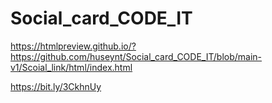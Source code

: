 # Social_card_CODE_IT
https://htmlpreview.github.io/?https://github.com/huseynt/Social_card_CODE_IT/blob/main-v1/Scoial_link/html/index.html

https://bit.ly/3CkhnUy
